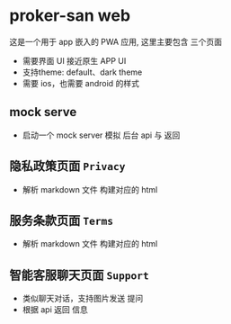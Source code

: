 # proker-san web

这是一个用于 app 嵌入的 PWA 应用, 这里主要包含 三个页面

- 需要界面 UI 接近原生 APP UI
- 支持theme: default、dark theme
- 需要 ios，也需要 android 的样式 

## mock serve

- 启动一个 mock server 模拟 后台 api 与 返回

## 隐私政策页面 `Privacy`

- 解析 markdown 文件 构建对应的 html

## 服务条款页面 `Terms`

- 解析 markdown 文件 构建对应的 html

## 智能客服聊天页面 `Support`

- 类似聊天对话，支持图片发送 提问
- 根据 api 返回 信息